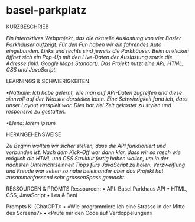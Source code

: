 # basel-parkplatz
KURZBESCHRIEB

*Ein interaktives Webprojekt, das die aktuelle Auslastung von vier Basler Parkhäuser aufzeigt. Für den Fun haben wir ein fahrendes Auto eingebunden. Links und rechts sind jeweils die Parkhäuser. Beim anklicken öffnet sich ein Pop-Up mit den Live-Daten der Auslastung sowie die Adresse (inkl. Google Maps Standort).
Das Projekt nutzt eine API, HTML, CSS und JavaScript.*


LEARNINGS & SCHWIERIGKEITEN

*•Nathalie:
Ich habe gelernt, wie man auf API-Daten zugreifen und diese sinnvoll auf der Website darstellen kann.
Eine Schwierigkeit fand ich, dass unser Layout verspielt war. Dies hat viel Zeit gekostet  zu stylen und responsive zu gestalten.*

*•Elena:
lorem ipsum*


HERANGEHENSWEISE

*Zu Beginn wollten wir sicher stellen, dass die API funktioniert und verbunden ist. 
Nach dem Kick-Off war dann klar, dass wir so rasch wie möglich die HTML und CSS Struktur fertig haben wollen, um in der nächsten Unterrichtseinheit Tipps fürs JavaScript zu holen. 
Verzweiflung und Freude war selten so nahe beieinander aber das Projekt hat zusammenfassend sehr  grossenSpass gemacht.*


RESSOURCEN & PROMTS 
Ressourcen: • API: Basel Parkhaus API • HTML, CSS, JavaScript • Lea & Beni

Prompts
KI (ChatGPT): • «Wie programmiere ich eine Strasse in der Mitte des Screens?»  • «Prüfe mir den Code auf Verdoppelungen»  

